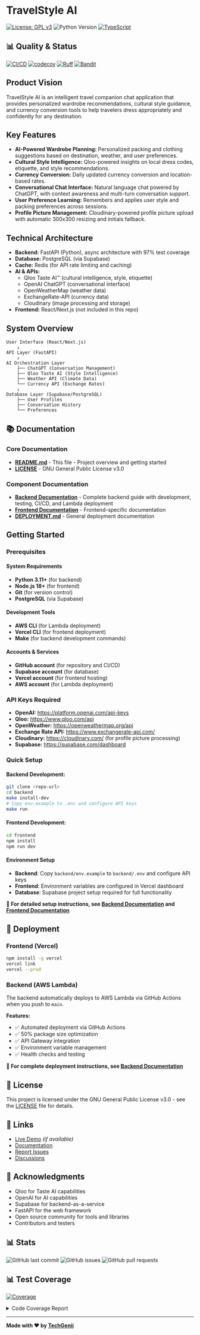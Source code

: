 # TravelStyle AI

[![License: GPL v3](https://img.shields.io/badge/License-GPLv3-blue.svg)](https://www.gnu.org/licenses/gpl-3.0)
![Python Version](https://img.shields.io/badge/python-3.13-blue)
[![TypeScript](https://img.shields.io/badge/typescript-4.0+-blue.svg)](https://www.typescriptlang.org/)

## 📊 Quality & Status

[![CI/CD](https://github.com/techgenii/travelstyle/workflows/Backend%20Quality%20CI%2FCD/badge.svg)](https://github.com/techgenii/travelstyle/actions)
[![codecov](https://codecov.io/github/techgenii/travelstyle/branch/main/graph/badge.svg?token=09BL7TAJDH)](https://codecov.io/github/techgenii/travelstyle)
[![Ruff](https://img.shields.io/badge/ruff-0%20issues-brightgreen)](https://github.com/techgenii/travelstyle/actions)
[![Bandit](https://img.shields.io/badge/bandit-0%20issues-brightgreen)](https://github.com/techgenii/travelstyle/actions)

## Product Vision
TravelStyle AI is an intelligent travel companion chat application that provides personalized wardrobe recommendations, cultural style guidance, and currency conversion tools to help travelers dress appropriately and confidently for any destination.

## Key Features
- **AI-Powered Wardrobe Planning:** Personalized packing and clothing suggestions based on destination, weather, and user preferences.
- **Cultural Style Intelligence:** Qloo-powered insights on local dress codes, etiquette, and style recommendations.
- **Currency Conversion:** Daily updated currency conversion and location-based rates.
- **Conversational Chat Interface:** Natural language chat powered by ChatGPT, with context awareness and multi-turn conversation support.
- **User Preference Learning:** Remembers and applies user style and packing preferences across sessions.
- **Profile Picture Management:** Cloudinary-powered profile picture upload with automatic 300x300 resizing and initials fallback.

## Technical Architecture
- **Backend:** FastAPI (Python), async architecture with 97% test coverage
- **Database:** PostgreSQL (via Supabase)
- **Cache:** Redis (for API rate limiting and caching)
- **AI & APIs:**
  - Qloo Taste AI™ (cultural intelligence, style, etiquette)
  - OpenAI ChatGPT (conversational interface)
  - OpenWeatherMap (weather data)
  - ExchangeRate-API (currency data)
  - Cloudinary (image processing and storage)
- **Frontend:** React/Next.js (not included in this repo)

## System Overview
```
User Interface (React/Next.js)
    ↓
API Layer (FastAPI)
    ↓
AI Orchestration Layer
    ├── ChatGPT (Conversation Management)
    ├── Qloo Taste AI (Style Intelligence)
    ├── Weather API (Climate Data)
    └── Currency API (Exchange Rates)
    ↓
Database Layer (Supabase/PostgreSQL)
    ├── User Profiles
    ├── Conversation History
    └── Preferences
```

## 📚 Documentation

### **Core Documentation**
- **[README.md](README.md)** - This file - Project overview and getting started
- **[LICENSE](LICENSE)** - GNU General Public License v3.0

### **Component Documentation**
- **[Backend Documentation](backend/README.md)** - Complete backend guide with development, testing, CI/CD, and Lambda deployment
- **[Frontend Documentation](frontend/README.md)** - Frontend-specific documentation
- **[DEPLOYMENT.md](DEPLOYMENT.md)** - General deployment documentation

## Getting Started

### Prerequisites

#### **System Requirements**
- **Python 3.11+** (for backend)
- **Node.js 18+** (for frontend)
- **Git** (for version control)
- **PostgreSQL** (via Supabase)

#### **Development Tools**
- **AWS CLI** (for Lambda deployment)
- **Vercel CLI** (for frontend deployment)
- **Make** (for backend development commands)

#### **Accounts & Services**
- **GitHub account** (for repository and CI/CD)
- **Supabase account** (for database)
- **Vercel account** (for frontend hosting)
- **AWS account** (for Lambda deployment)

### API Keys Required
- **OpenAI:** https://platform.openai.com/api-keys
- **Qloo:** https://www.qloo.com/api
- **OpenWeather:** https://openweathermap.org/api
- **Exchange Rate API:** https://www.exchangerate-api.com/
- **Cloudinary:** https://cloudinary.com/ (for profile picture processing)
- **Supabase:** https://supabase.com/dashboard

### Quick Setup

#### **Backend Development:**
```bash
git clone <repo-url>
cd backend
make install-dev
# Copy env.example to .env and configure API keys
make run
```

#### **Frontend Development:**
```bash
cd frontend
npm install
npm run dev
```

#### **Environment Setup**
- **Backend**: Copy `backend/env.example` to `backend/.env` and configure API keys
- **Frontend**: Environment variables are configured in Vercel dashboard
- **Database**: Supabase project setup required for full functionality

**📖 For detailed setup instructions, see [Backend Documentation](backend/README.md#development) and [Frontend Documentation](frontend/README.md)**

## 🚀 Deployment

### Frontend (Vercel)
```bash
npm install -g vercel
vercel link
vercel --prod
```

### Backend (AWS Lambda)
The backend automatically deploys to AWS Lambda via GitHub Actions when you push to `main`.

**Features:**
- ✅ Automated deployment via GitHub Actions
- ✅ 50% package size optimization
- ✅ API Gateway integration
- ✅ Environment variable management
- ✅ Health checks and testing

**📖 For complete deployment instructions, see [Backend Documentation](backend/README.md#lambda-deployment)**

## 📝 License

This project is licensed under the GNU General Public License v3.0 - see the [LICENSE](LICENSE) file for details.

## 🔗 Links

- [Live Demo]() *(if available)*
- [Documentation](https://github.com/techgenii/travelstyle/wiki)
- [Report Issues](https://github.com/techgenii/travelstyle/issues)
- [Discussions](https://github.com/techgenii/travelstyle/discussions)

## 🙏 Acknowledgments

- Qloo for Taste AI capabilities
- OpenAI for AI capabilities
- Supabase for backend-as-a-service
- FastAPI for the web framework
- Open source community for tools and libraries
- Contributors and testers

## 📊 Stats

![GitHub last commit](https://img.shields.io/github/last-commit/techgenii/travelstyle)
![GitHub issues](https://img.shields.io/github/issues/techgenii/travelstyle)
![GitHub pull requests](https://img.shields.io/github/issues-pr/techgenii/travelstyle)

## 📊 Test Coverage
<!-- Pytest Coverage Comment:Begin -->
<a href="https://github.com/techgenii/travelstyle/blob/main/README.md"><img alt="Coverage" src="https://img.shields.io/badge/Coverage-95%25-brightgreen.svg" /></a><details><summary>Code Coverage Report </summary><table><tr><th>File</th><th>Stmts</th><th>Miss</th><th>Cover</th><th>Missing</th></tr><tbody><tr><td colspan="5"><b>app</b></td></tr><tr><td>&nbsp; &nbsp;<a href="https://github.com/techgenii/travelstyle/blob/main/app/__init__.py">__init__.py</a></td><td>0</td><td>0</td><td>100%</td><td>&nbsp;</td></tr><tr><td>&nbsp; &nbsp;<a href="https://github.com/techgenii/travelstyle/blob/main/app/travelstyle.py">travelstyle.py</a></td><td>55</td><td>0</td><td>100%</td><td>&nbsp;</td></tr><tr><td colspan="5"><b>app/api</b></td></tr><tr><td>&nbsp; &nbsp;<a href="https://github.com/techgenii/travelstyle/blob/main/app/api/__init__.py">__init__.py</a></td><td>0</td><td>0</td><td>100%</td><td>&nbsp;</td></tr><tr><td>&nbsp; &nbsp;<a href="https://github.com/techgenii/travelstyle/blob/main/app/api/deps.py">deps.py</a></td><td>22</td><td>0</td><td>100%</td><td>&nbsp;</td></tr><tr><td colspan="5"><b>app/api/v1</b></td></tr><tr><td>&nbsp; &nbsp;<a href="https://github.com/techgenii/travelstyle/blob/main/app/api/v1/__init__.py">__init__.py</a></td><td>0</td><td>0</td><td>100%</td><td>&nbsp;</td></tr><tr><td>&nbsp; &nbsp;<a href="https://github.com/techgenii/travelstyle/blob/main/app/api/v1/auth.py">auth.py</a></td><td>66</td><td>0</td><td>100%</td><td>&nbsp;</td></tr><tr><td>&nbsp; &nbsp;<a href="https://github.com/techgenii/travelstyle/blob/main/app/api/v1/chat.py">chat.py</a></td><td>90</td><td>0</td><td>100%</td><td>&nbsp;</td></tr><tr><td>&nbsp; &nbsp;<a href="https://github.com/techgenii/travelstyle/blob/main/app/api/v1/currency.py">currency.py</a></td><td>100</td><td>0</td><td>100%</td><td>&nbsp;</td></tr><tr><td>&nbsp; &nbsp;<a href="https://github.com/techgenii/travelstyle/blob/main/app/api/v1/recommendations.py">recommendations.py</a></td><td>38</td><td>0</td><td>100%</td><td>&nbsp;</td></tr><tr><td>&nbsp; &nbsp;<a href="https://github.com/techgenii/travelstyle/blob/main/app/api/v1/user.py">user.py</a></td><td>220</td><td>20</td><td>20</td><td><a href="https://github.com/techgenii/travelstyle/blob/main/app/api/v1/user.py#L 91%"> 91%</a></td></tr><tr><td colspan="5"><b>app/core</b></td></tr><tr><td>&nbsp; &nbsp;<a href="https://github.com/techgenii/travelstyle/blob/main/app/core/__init__.py">__init__.py</a></td><td>0</td><td>0</td><td>100%</td><td>&nbsp;</td></tr><tr><td>&nbsp; &nbsp;<a href="https://github.com/techgenii/travelstyle/blob/main/app/core/config.py">config.py</a></td><td>29</td><td>0</td><td>100%</td><td>&nbsp;</td></tr><tr><td>&nbsp; &nbsp;<a href="https://github.com/techgenii/travelstyle/blob/main/app/core/security.py">security.py</a></td><td>45</td><td>3</td><td>3</td><td><a href="https://github.com/techgenii/travelstyle/blob/main/app/core/security.py#L 93%"> 93%</a></td></tr><tr><td colspan="5"><b>app/models</b></td></tr><tr><td>&nbsp; &nbsp;<a href="https://github.com/techgenii/travelstyle/blob/main/app/models/__init__.py">__init__.py</a></td><td>0</td><td>0</td><td>100%</td><td>&nbsp;</td></tr><tr><td>&nbsp; &nbsp;<a href="https://github.com/techgenii/travelstyle/blob/main/app/models/auth.py">auth.py</a></td><td>46</td><td>0</td><td>100%</td><td>&nbsp;</td></tr><tr><td>&nbsp; &nbsp;<a href="https://github.com/techgenii/travelstyle/blob/main/app/models/responses.py">responses.py</a></td><td>25</td><td>0</td><td>100%</td><td>&nbsp;</td></tr><tr><td>&nbsp; &nbsp;<a href="https://github.com/techgenii/travelstyle/blob/main/app/models/travel.py">travel.py</a></td><td>113</td><td>0</td><td>100%</td><td>&nbsp;</td></tr><tr><td>&nbsp; &nbsp;<a href="https://github.com/techgenii/travelstyle/blob/main/app/models/user.py">user.py</a></td><td>102</td><td>0</td><td>100%</td><td>&nbsp;</td></tr><tr><td colspan="5"><b>app/services</b></td></tr><tr><td>&nbsp; &nbsp;<a href="https://github.com/techgenii/travelstyle/blob/main/app/services/__init__.py">__init__.py</a></td><td>0</td><td>0</td><td>100%</td><td>&nbsp;</td></tr><tr><td>&nbsp; &nbsp;<a href="https://github.com/techgenii/travelstyle/blob/main/app/services/auth_service.py">auth_service.py</a></td><td>3</td><td>0</td><td>100%</td><td>&nbsp;</td></tr><tr><td>&nbsp; &nbsp;<a href="https://github.com/techgenii/travelstyle/blob/main/app/services/cloudinary_service.py">cloudinary_service.py</a></td><td>71</td><td>9</td><td>9</td><td><a href="https://github.com/techgenii/travelstyle/blob/main/app/services/cloudinary_service.py#L 87%"> 87%</a></td></tr><tr><td>&nbsp; &nbsp;<a href="https://github.com/techgenii/travelstyle/blob/main/app/services/currency_conversion_service.py">currency_conversion_service.py</a></td><td>10</td><td>0</td><td>100%</td><td>&nbsp;</td></tr><tr><td>&nbsp; &nbsp;<a href="https://github.com/techgenii/travelstyle/blob/main/app/services/currency_service.py">currency_service.py</a></td><td>3</td><td>0</td><td>100%</td><td>&nbsp;</td></tr><tr><td>&nbsp; &nbsp;<a href="https://github.com/techgenii/travelstyle/blob/main/app/services/database_helpers.py">database_helpers.py</a></td><td>3</td><td>0</td><td>100%</td><td>&nbsp;</td></tr><tr><td>&nbsp; &nbsp;<a href="https://github.com/techgenii/travelstyle/blob/main/app/services/orchestrator.py">orchestrator.py</a></td><td>258</td><td>21</td><td>21</td><td><a href="https://github.com/techgenii/travelstyle/blob/main/app/services/orchestrator.py#L 92%"> 92%</a></td></tr><tr><td>&nbsp; &nbsp;<a href="https://github.com/techgenii/travelstyle/blob/main/app/services/rate_limiter.py">rate_limiter.py</a></td><td>52</td><td>0</td><td>100%</td><td>&nbsp;</td></tr><tr><td>&nbsp; &nbsp;<a href="https://github.com/techgenii/travelstyle/blob/main/app/services/system_settings_service.py">system_settings_service.py</a></td><td>156</td><td>12</td><td>12</td><td><a href="https://github.com/techgenii/travelstyle/blob/main/app/services/system_settings_service.py#L 92%"> 92%</a></td></tr><tr><td colspan="5"><b>app/services/auth</b></td></tr><tr><td>&nbsp; &nbsp;<a href="https://github.com/techgenii/travelstyle/blob/main/app/services/auth/__init__.py">__init__.py</a></td><td>5</td><td>0</td><td>100%</td><td>&nbsp;</td></tr><tr><td>&nbsp; &nbsp;<a href="https://github.com/techgenii/travelstyle/blob/main/app/services/auth/constants.py">constants.py</a></td><td>23</td><td>0</td><td>100%</td><td>&nbsp;</td></tr><tr><td>&nbsp; &nbsp;<a href="https://github.com/techgenii/travelstyle/blob/main/app/services/auth/exceptions.py">exceptions.py</a></td><td>14</td><td>0</td><td>100%</td><td>&nbsp;</td></tr><tr><td>&nbsp; &nbsp;<a href="https://github.com/techgenii/travelstyle/blob/main/app/services/auth/helpers.py">helpers.py</a></td><td>223</td><td>44</td><td>44</td><td><a href="https://github.com/techgenii/travelstyle/blob/main/app/services/auth/helpers.py#L 80%"> 80%</a></td></tr><tr><td>&nbsp; &nbsp;<a href="https://github.com/techgenii/travelstyle/blob/main/app/services/auth/validators.py">validators.py</a></td><td>45</td><td>0</td><td>100%</td><td>&nbsp;</td></tr><tr><td colspan="5"><b>app/services/currency</b></td></tr><tr><td>&nbsp; &nbsp;<a href="https://github.com/techgenii/travelstyle/blob/main/app/services/currency/__init__.py">__init__.py</a></td><td>5</td><td>0</td><td>100%</td><td>&nbsp;</td></tr><tr><td>&nbsp; &nbsp;<a href="https://github.com/techgenii/travelstyle/blob/main/app/services/currency/api.py">api.py</a></td><td>106</td><td>0</td><td>100%</td><td>&nbsp;</td></tr><tr><td>&nbsp; &nbsp;<a href="https://github.com/techgenii/travelstyle/blob/main/app/services/currency/constants.py">constants.py</a></td><td>5</td><td>0</td><td>100%</td><td>&nbsp;</td></tr><tr><td>&nbsp; &nbsp;<a href="https://github.com/techgenii/travelstyle/blob/main/app/services/currency/exceptions.py">exceptions.py</a></td><td>6</td><td>0</td><td>100%</td><td>&nbsp;</td></tr><tr><td>&nbsp; &nbsp;<a href="https://github.com/techgenii/travelstyle/blob/main/app/services/currency/formatter.py">formatter.py</a></td><td>27</td><td>0</td><td>100%</td><td>&nbsp;</td></tr><tr><td>&nbsp; &nbsp;<a href="https://github.com/techgenii/travelstyle/blob/main/app/services/currency/helpers.py">helpers.py</a></td><td>120</td><td>23</td><td>23</td><td><a href="https://github.com/techgenii/travelstyle/blob/main/app/services/currency/helpers.py#L 81%"> 81%</a></td></tr><tr><td>&nbsp; &nbsp;<a href="https://github.com/techgenii/travelstyle/blob/main/app/services/currency/parser.py">parser.py</a></td><td>87</td><td>13</td><td>13</td><td><a href="https://github.com/techgenii/travelstyle/blob/main/app/services/currency/parser.py#L 85%"> 85%</a></td></tr><tr><td>&nbsp; &nbsp;<a href="https://github.com/techgenii/travelstyle/blob/main/app/services/currency/validators.py">validators.py</a></td><td>31</td><td>4</td><td>4</td><td><a href="https://github.com/techgenii/travelstyle/blob/main/app/services/currency/validators.py#L 87%"> 87%</a></td></tr><tr><td colspan="5"><b>app/services/database</b></td></tr><tr><td>&nbsp; &nbsp;<a href="https://github.com/techgenii/travelstyle/blob/main/app/services/database/__init__.py">__init__.py</a></td><td>6</td><td>0</td><td>100%</td><td>&nbsp;</td></tr><tr><td>&nbsp; &nbsp;<a href="https://github.com/techgenii/travelstyle/blob/main/app/services/database/constants.py">constants.py</a></td><td>26</td><td>0</td><td>100%</td><td>&nbsp;</td></tr><tr><td>&nbsp; &nbsp;<a href="https://github.com/techgenii/travelstyle/blob/main/app/services/database/conversations.py">conversations.py</a></td><td>106</td><td>0</td><td>100%</td><td>&nbsp;</td></tr><tr><td>&nbsp; &nbsp;<a href="https://github.com/techgenii/travelstyle/blob/main/app/services/database/exceptions.py">exceptions.py</a></td><td>4</td><td>0</td><td>100%</td><td>&nbsp;</td></tr><tr><td>&nbsp; &nbsp;<a href="https://github.com/techgenii/travelstyle/blob/main/app/services/database/helpers.py">helpers.py</a></td><td>56</td><td>4</td><td>4</td><td><a href="https://github.com/techgenii/travelstyle/blob/main/app/services/database/helpers.py#L 93%"> 93%</a></td></tr><tr><td>&nbsp; &nbsp;<a href="https://github.com/techgenii/travelstyle/blob/main/app/services/database/models.py">models.py</a></td><td>7</td><td>0</td><td>100%</td><td>&nbsp;</td></tr><tr><td>&nbsp; &nbsp;<a href="https://github.com/techgenii/travelstyle/blob/main/app/services/database/users.py">users.py</a></td><td>136</td><td>9</td><td>9</td><td><a href="https://github.com/techgenii/travelstyle/blob/main/app/services/database/users.py#L 93%"> 93%</a></td></tr><tr><td>&nbsp; &nbsp;<a href="https://github.com/techgenii/travelstyle/blob/main/app/services/database/validators.py">validators.py</a></td><td>39</td><td>0</td><td>100%</td><td>&nbsp;</td></tr><tr><td colspan="5"><b>app/services/openai</b></td></tr><tr><td>&nbsp; &nbsp;<a href="https://github.com/techgenii/travelstyle/blob/main/app/services/openai/openai_service.py">openai_service.py</a></td><td>85</td><td>0</td><td>100%</td><td>&nbsp;</td></tr><tr><td colspan="5"><b>app/services/qloo</b></td></tr><tr><td>&nbsp; &nbsp;<a href="https://github.com/techgenii/travelstyle/blob/main/app/services/qloo/__init__.py">__init__.py</a></td><td>2</td><td>0</td><td>100%</td><td>&nbsp;</td></tr><tr><td>&nbsp; &nbsp;<a href="https://github.com/techgenii/travelstyle/blob/main/app/services/qloo/qloo_service.py">qloo_service.py</a></td><td>57</td><td>5</td><td>5</td><td><a href="https://github.com/techgenii/travelstyle/blob/main/app/services/qloo/qloo_service.py#L 91%"> 91%</a></td></tr><tr><td colspan="5"><b>app/services/supabase</b></td></tr><tr><td>&nbsp; &nbsp;<a href="https://github.com/techgenii/travelstyle/blob/main/app/services/supabase/__init__.py">__init__.py</a></td><td>5</td><td>0</td><td>100%</td><td>&nbsp;</td></tr><tr><td>&nbsp; &nbsp;<a href="https://github.com/techgenii/travelstyle/blob/main/app/services/supabase/supabase_base.py">supabase_base.py</a></td><td>88</td><td>2</td><td>2</td><td><a href="https://github.com/techgenii/travelstyle/blob/main/app/services/supabase/supabase_base.py#L 98%"> 98%</a></td></tr><tr><td>&nbsp; &nbsp;<a href="https://github.com/techgenii/travelstyle/blob/main/app/services/supabase/supabase_cache_v2.py">supabase_cache_v2.py</a></td><td>132</td><td>3</td><td>3</td><td><a href="https://github.com/techgenii/travelstyle/blob/main/app/services/supabase/supabase_cache_v2.py#L 98%"> 98%</a></td></tr><tr><td>&nbsp; &nbsp;<a href="https://github.com/techgenii/travelstyle/blob/main/app/services/supabase/supabase_client.py">supabase_client.py</a></td><td>73</td><td>0</td><td>100%</td><td>&nbsp;</td></tr><tr><td>&nbsp; &nbsp;<a href="https://github.com/techgenii/travelstyle/blob/main/app/services/supabase/supabase_config.py">supabase_config.py</a></td><td>54</td><td>0</td><td>100%</td><td>&nbsp;</td></tr><tr><td colspan="5"><b>app/services/weather</b></td></tr><tr><td>&nbsp; &nbsp;<a href="https://github.com/techgenii/travelstyle/blob/main/app/services/weather/__init__.py">__init__.py</a></td><td>2</td><td>0</td><td>100%</td><td>&nbsp;</td></tr><tr><td>&nbsp; &nbsp;<a href="https://github.com/techgenii/travelstyle/blob/main/app/services/weather/weather_service.py">weather_service.py</a></td><td>110</td><td>0</td><td>100%</td><td>&nbsp;</td></tr><tr><td colspan="5"><b>app/utils</b></td></tr><tr><td>&nbsp; &nbsp;<a href="https://github.com/techgenii/travelstyle/blob/main/app/utils/__init__.py">__init__.py</a></td><td>0</td><td>0</td><td>100%</td><td>&nbsp;</td></tr><tr><td>&nbsp; &nbsp;<a href="https://github.com/techgenii/travelstyle/blob/main/app/utils/error_handlers.py">error_handlers.py</a></td><td>36</td><td>0</td><td>100%</td><td>&nbsp;</td></tr><tr><td>&nbsp; &nbsp;<a href="https://github.com/techgenii/travelstyle/blob/main/app/utils/rate_limiter.py">rate_limiter.py</a></td><td>60</td><td>9</td><td>9</td><td><a href="https://github.com/techgenii/travelstyle/blob/main/app/utils/rate_limiter.py#L 85%"> 85%</a></td></tr><tr><td>&nbsp; &nbsp;<a href="https://github.com/techgenii/travelstyle/blob/main/app/utils/user_utils.py">user_utils.py</a></td><td>18</td><td>0</td><td>100%</td><td>&nbsp;</td></tr><tr><td><b>TOTAL</b></td><td><b>3306</b></td><td><b>181</b></td><td><b>95%</b></td><td>&nbsp;</td></tr></tbody></table></details>
<!-- Pytest Coverage Comment:End -->

---

**Made with ❤️ by [TechGenii](https://github.com/techgenii)**
